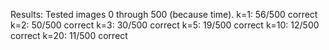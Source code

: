 Results:
Tested images 0 through 500 (because time).
k=1:  56/500 correct
k=2:  50/500 correct
k=3:  30/500 correct
k=5:  19/500 correct
k=10: 12/500 correct
k=20: 11/500 correct

